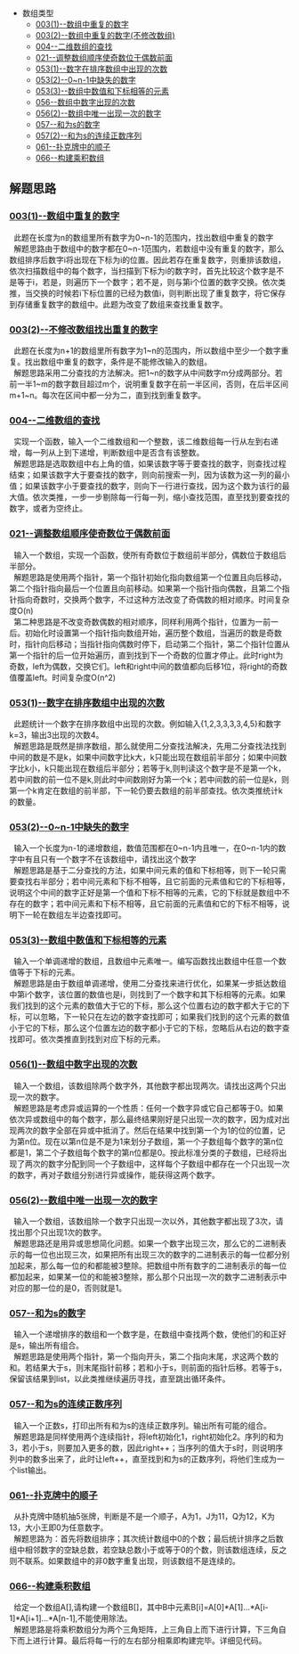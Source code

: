 * 数组类型
    * [003(1)--数组中重复的数字](Solution003.java)
    * [003(2)--数组中重复的数字(不修改数组)](Solution003.java)
    * [004--二维数组的查找](Solution004.java)
    * [021--调整数组顺序使奇数位于偶数前面](Solution021.java)
    * [053(1)--数字在排序数组中出现的次数](Solution053_1.java)
    * [053(2)--0\~n-1中缺失的数字](Solution053_2.java)
    * [053(3)--数组中数值和下标相等的元素](Solution053_3.java)
    * [056--数组中数字出现的次数](Solution056.java)
    * [056(2)--数组中唯一出现一次的数字](Solution056_2.java)
    * [057--和为s的数字](Solution057.java)
    * [057(2)--和为s的连续正数序列](Solution057_2.java)
    * [061--扑克牌中的顺子](Solution061.java)
    * [066--构建乘积数组](Solution066.java)

   



解题思路
------
### [003(1)--数组中重复的数字](Solution003.java)
&nbsp;&nbsp;此题在长度为n的数组里所有数字为0\~n-1的范围内，找出数组中重复的数字<br>
&nbsp;&nbsp;解题思路由于数组中的数字都在0\~n-1范围内，若数组中没有重复的数字，那么数组排序后数字i将出现在下标为i的位置。因此若存在重复数字，则重排该数组，依次扫描数组中的每个数字，当扫描到下标为i的数字时，首先比较这个数字是不是等于i，若是，则遍历下一个数字；若不是，则与第i个位置的数字交换。依次类推，当交换的时候若i下标位置的已经为数值i，则判断出现了重复数字，将它保存到存储重复数字的数组中。此题为改变了数组来查找重复数字。<br>

### [003(2)--不修改数组找出重复的数字](Solution003.java)
&nbsp;&nbsp;此题在长度为n+1的数组里所有数字为1\~n的范围内，所以数组中至少一个数字重复。找出数组中重复的数字，条件是不能修改输入的数组。<br>
&nbsp;&nbsp;解题思路采用二分查找的方法解决。把1\~n的数字从中间数字m分成两部分。若前一半1\~m的数字数目超过m个，说明重复数字在前一半区间，否则，在后半区间m+1\~n。每次在区间中都一分为二，直到找到重复数字。<br>

### [004--二维数组的查找](Solution004.java)
&nbsp;&nbsp;实现一个函数，输入一个二维数组和一个整数，该二维数组每一行从左到右递增，每一列从上到下递增，判断数组中是否含有该整数。<br>
&nbsp;&nbsp;解题思路是选取数组中右上角的值，如果该数字等于要查找的数字，则查找过程结束；如果该数字大于要查找的数字，则向前搜索一列，因为该数为这一列的最小值；如果该数字小于要查找的数字，则向下一行进行查找，因为这个数为该行的最大值。依次类推，一步一步剔除每一行每一列，缩小查找范围，直至找到要查找的数字，或者为空终止。<br>

### [021--调整数组顺序使奇数位于偶数前面](Solution021.java)
&nbsp;&nbsp;输入一个数组，实现一个函数，使所有奇数位于数组前半部分，偶数位于数组后半部分。<br>
&nbsp;&nbsp;解题思路是使用两个指针，第一个指针初始化指向数组第一个位置且向后移动，第二个指针指向最后一个位置且向前移动。如果第一个指针指向偶数，且第二个指针指向奇数时，交换两个数字，不过这种方法改变了奇偶数的相对顺序。时间复杂度O(n)<br>
&nbsp;&nbsp;第二种思路是不改变奇数偶数的相对顺序，同样利用两个指针，位置为一前一后。初始化时设置第一个指针指向数组开始，遍历整个数组，当遍历的数是奇数时，指针向后移动；当指针指向偶数时停下，启动第二个指针，第二个指针位置从第一个指针的后一位开始遍历，直到找到下一个奇数的位置才停止。此时right为奇数，left为偶数，交换它们。left和right中间的数值都向后移1位，将right的奇数值覆盖left。时间复杂度O(n^2)<br>


### [053(1)--数字在排序数组中出现的次数](Solution053_1.java)
&nbsp;&nbsp;此题统计一个数字在排序数组中出现的次数。例如输入{1,2,3,3,3,3,4,5}和数字k=3，输出3出现的次数4。<br>
&nbsp;&nbsp;解题思路是既然是排序数组，那么就使用二分查找法解决，先用二分查找法找到中间的数是不是k，如果中间数字比k大，k只能出现在数组前半部分；如果中间数字比k小，k只能出现在数组后半部分；若等于k,则判读这个数字是不是第一个k，若中间数的前一位不是k,则此时中间数刚好为第一个k；若中间数的前一位是k，则第一个k肯定在数组的前半部，下一轮仍要去数组的前半部查找。依次类推统计k的数量。<br>

### [053(2)--0\~n-1中缺失的数字](Solution053_2.java)
&nbsp;&nbsp;输入一个长度为n-1的递增数组，数值范围都在0\~n-1内且唯一，在0\~n-1内的数字中有且只有一个数字不在该数组中，请找出这个数字<br>
&nbsp;&nbsp;解题思路是基于二分查找的方法，如果中间元素的值和下标相等，则下一轮只需要查找右半部分；若中间元素和下标不相等，且它前面的元素值和它的下标相等，说明这个中间的数字正好是第一个值和下标不相等的元素，它的下标就是数组中不存在的数字；若中间元素和下标不相等，且它前面的元素值和它的下标不相等，说明下一轮在数组左半边查找即可。<br>

### [053(3)--数组中数值和下标相等的元素](Solution053_3.java)
&nbsp;&nbsp;输入一个单调递增的数组，且数组中元素唯一。编写函数找出数组中任意一个数值等于下标的元素。<br>
&nbsp;&nbsp;解题思路是由于数组单调递增，使用二分查找来进行优化，如果某一步抵达数组中第i个数字，该位置的数值也是i，则找到了一个数字和其下标相等的元素。如果我们找到的这个元素的数值大于它的下标，那么这个位置右边的数字都大于它的下标，可以忽略，下一轮只在左边的数字查找即可；如果我们找到的这个元素的数值小于它的下标，那么这个位置左边的数字都小于它的下标，忽略后从右边的数字查找即可。依次类推直到找到对应下标的元素。<br>

### [056(1)--数组中数字出现的次数](Solution056.java)
&nbsp;&nbsp;输入一个数组，该数组除两个数字外，其他数字都出现两次。请找出这两个只出现一次的数字。<br>
&nbsp;&nbsp;解题思路是考虑异或运算的一个性质：任何一个数字异或它自己都等于0。如果依次异或数组中的每个数字，那么最终结果刚好是只出现一次的数字，因为成对出现两次的数字全部在异或中抵消了。然后在结果中找到第一个为1的位的位置，记为第n位。现在以第n位是不是为1来划分子数组，第一个子数组每个数字的第n位都是1，第二个子数组每个数字的第n位都是0。按此标准分类的子数组，已经将出现了两次的数字分配到同一个子数组中，这样每个子数组中都存在一个只出现一次的数字，再对子数组分别进行异或操作，能获得这两个数字。<br>

### [056(2)--数组中唯一出现一次的数字](Solution056_2.java)
&nbsp;&nbsp;输入一个数组，该数组除一个数字只出现一次以外，其他数字都出现了3次，请找出那个只出现1次的数字。<br>
&nbsp;&nbsp;解题思路还是用异或思想简化问题。如果一个数字出现三次，那么它的二进制表示的每一位也出现三次，如果把所有出现三次的数字的二进制表示的每一位都分别加起来，那么每一位的和都能被3整除。把数组中所有数字的二进制表示的每一位都加起来，如果某一位的和能被3整除，那么那个只出现一次的数字二进制表示中对应的那一位的是0，否则就是1。<br>

### [057--和为s的数字](Solution057.java)
&nbsp;&nbsp;输入一个递增排序的数组和一个数字是，在数组中查找两个数，使他们的和正好是s，输出所有组合。<br>
&nbsp;&nbsp;解题思路是使用两个指针，第一个指向开头，第二个指向末尾，求这两个数的和。若结果大于s，则末尾指针前移；若和小于s，则前面的指针后移。若等于s，保留该结果到list，以此类推继续遍历寻找，直至跳出循环条件。<br>

### [057--和为s的连续正数序列](Solution057_2.java)
&nbsp;&nbsp;输入一个正数s，打印出所有和为s的连续正数序列。输出所有可能的组合。<br>
&nbsp;&nbsp;解题思路是同样使用两个连续指针，将left初始化1，right初始化2。序列的和为3，若小于s，则要加入更多的数，因此right++；当序列的值大于s时，则说明序列中的数多出来了，此时让left++，直至找到和为s的正数序列，将他们生成为一个list输出。<br>

### [061--扑克牌中的顺子](Solution061.java)
&nbsp;&nbsp;从扑克牌中随机抽5张牌，判断是不是一个顺子，A为1，J为11，Q为12，K为13，大小王即0为任意数字。<br>
&nbsp;&nbsp;解题思路为：首先将数组排序；其次统计数组中0的个数；最后统计排序之后数组中相邻数字的空缺总数，若空缺总数小于或等于0的个数，则该数组连续，反之则不联系。如果数组中的非0数字重复出现，则该数组不是连续的。<br>

### [066--构建乘积数组](Solution066.java)
&nbsp;&nbsp;给定一个数组A\[\],请构建一个数组B\[\]，其中B中元素B\[i\]=A\[0\]\*A\[1\]...\*A\[i-1\]\*A\[i+1\]...\*A\[n-1\],不能使用除法。<br>
&nbsp;&nbsp;解题思路是将乘积数组分为两个三角矩阵，上三角自上而下进行计算，下三角自下而上进行计算。最后将每一行的左右部分相乘即构建完毕。详细见代码。<br>





